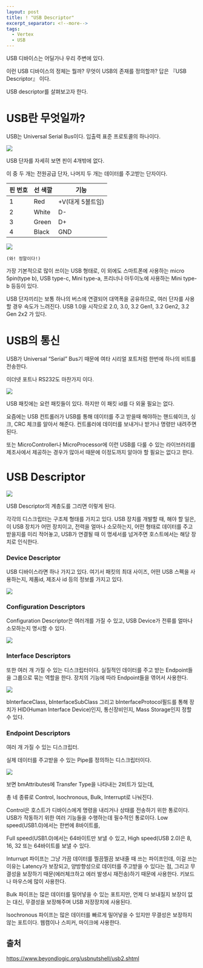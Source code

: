 ```yaml
---
layout: post
title: ! "USB Descriptor"
excerpt_separator: <!--more-->
tags:
  - Vertex
  - USB
---
```


USB 디바이스는 어딜가나 우리 주변에 있다.

이런 USB 디바이스의 정체는 뭘까? 무엇이 USB의 존재를 정의할까? 답은 『USB Descriptor』 이다.

USB descriptor를 살펴보고자 한다.

<!--more-->

# USB란 무엇일까?
USB는 Universal Serial Bus이다. 입출력 표준 프로토콜의 하나이다.



![](https://i.imgur.com/XP580kK.png)

USB 단자를 자세히 보면 핀이 4개밖에 없다.

이 중 두 개는 전원공급 단자, 나머지 두 개는 데이터를 주고받는 단자이다.



| 핀 번호 | 선 색깔 | 기능             |
| ------- | ------- | ---------------- |
| 1       | Red     | +V(대게 5볼트임) |
| 2       | White   | D-               |
| 3       | Green   | D+               |
| 4       | Black   | GND              |

![](https://i.imgur.com/Ab7Mf5r.png)

`(와! 정말이다!)`



가장 기본적으로 많이 쓰이는 USB 형태로, 이 외에도 스마트폰에 사용하는 micro 5pin(type b), USB type-c, Mini type-a, 프리너나 아두이노에 사용하는 Mini type-b 등등이 있다.



USB 단자끼리는 보통 하나의 버스에 연결되어 대역폭을 공유하므로, 여러 단자를 사용할 경우 속도가 느려진다. USB 1.0을 시작으로 2.0, 3.0, 3.2 Gen1, 3.2 Gen2, 3.2 Gen 2x2 가 있다.



# USB의 통신

USB가 Universal “Serial” Bus기 때문에 여타 시리얼 포트처럼 한번에 하나의 비트를 전송한다.

이더넷 포트나 RS232도 마찬가지 이다.

![](https://i.imgur.com/3FJ5Gzg.png)

USB 패킷에는 요런 패킷들이 있다. 하지만 이 패킷 id를 다 외울 필요는 없다.

요즘에는 USB 컨트롤러가 USB를 통해 데이터를 주고 받을때 해야하는 핸드쉐이크, 싱크, CRC 체크를 알아서 해준다. 컨트롤러에 데이터를 보내거나 받거나 명령만 내려주면 된다.

또는 MicroController나 MicroProcessor에 이런 USB를 다룰 수 있는 라이브러리를 제조사에서 제공하는 경우가 많아서 때문에 이정도까지 알아야 할 필요는 없다고 한다.



# USB Descriptor

![](https://i.imgur.com/uMnChsJ.png)

USB Descriptor의 계층도를 그리면 이렇게 된다.

각각의 디스크립터는 구조체 형태를 가지고 있다. USB 장치를 개발할 때, 해야 할 일은, 이 USB 장치가 어떤 장치이고, 전력을 얼마나 소모하는지, 어떤 형태로 데이터를 주고받을지를 미리 적어놓고, USB가 연결될 때 이 명세서를 넘겨주면 호스트에서는 해당 장치로 인식한다.



### Device Descriptor

 USB 디바이스라면 하나 가지고 있다. 여기서 패킷의 최대 사이즈, 어떤 USB 스펙을 사용하는지, 제품id, 제조사 id 등의 정보를 가지고 있다.

![](https://i.imgur.com/97geGrv.png)



### Configuration Descriptors

Configuration Descriptor은 여러개를 가질 수 있고, USB Device가 전류를 얼마나 소모하는지 명시할 수 있다.

![](C:/Users/Verte/AppData/Roaming/Typora/typora-user-images/1559975439197.png)



### Interface Descriptors

또한 여러 개 가질 수 있는 디스크립터이다. 실질적인 데이터를 주고 받는 Endpoint들을 그룹으로 묶는 역할을 한다. 장치의 기능에 따라 Endpoint들을 엮어서 사용한다.

![](https://i.imgur.com/V6zGVYC.png)

bInterfaceClass, bInterfaceSubClass 그리고 bInterfaceProtocol필드를 통해 장치가 HID(Human Interface Device)인지, 통신장비인지, Mass Storage인지 정할 수 있다.



### Endpoint Descriptors

여러 개 가질 수 있는 디스크립터.

실제 데이터를 주고받을 수 있는 Pipe를 정의하는 디스크립터이다.

![](https://i.imgur.com/r8aGubU.png)

보면 bmAttributes에 Transfer Type을 나타내는 2비트가 있는데,

총 네 종류로 Control, Isochronous, Bulk, Interrupt로 나눠진다.

Control은 호스트가 디바이스에게 명령을 내리거나 상태를 전송하기 위한 통로이다. USB가 작동하기 위한 여러 기능들을 수행하는데 필수적인 통로이다. Low speed(USB1.0)에서는 한번에 8바이트를,

Full speed(USB1.0)에서는 64바이트만 보낼 수 있고, High speed(USB 2.0)은 8, 16, 32 또는 64바이트를 보낼 수 있다.



Inturrupt 파이프는 그냥 가끔 데이터를 찔끔찔끔 보내줄 때 쓰는 파이프인데, 이걸 쓰는 이유는 Latency가 보장되고, 양방향성으로 데이터를 주고받을 수 있다는 점, 그리고 무결성을 보장하기 때문(에러체크하고 에러 발생시 재전송)하기 때문에 사용한다. 키보드나 마우스에 많이 사용한다.



Bulk 파이프는 많은 데이터를 밀어넣을 수 있는 포트지만, 언제 다 보내질지 보장이 없는 대신, 무결성을 보장해주며 USB 저장장치에 사용된다.



Isochronous 파이프는 많은 데이터를 빠르게 밀어넣을 수 있지만 무결성은 보장하지 않는 포트이다. 웹캠이나 스피커, 마이크에 사용한다.



## 출처

https://www.beyondlogic.org/usbnutshell/usb2.shtml
